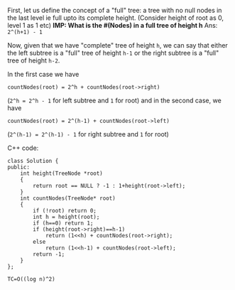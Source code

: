 First, let us define the concept of a "full" tree: a tree with no null nodes in the last level ie full upto its complete height.
(Consider height of root as 0, level 1 as 1 etc)
**IMP: What is the #(Nodes) in a full tree of height h**
Ans: `2^(h+1) - 1`

Now, given that we have "complete" tree of height `h`, we can say that either the left subtree is a "full" tree of height `h-1` or the right subtree is a "full" tree of height `h-2`. 

In the first case we have
```
countNodes(root) = 2^h + countNodes(root->right)
```
(`2^h = 2^h - 1` for left subtree and `1` for root)
and in the second case, we have

```
countNodes(root) = 2^(h-1) + countNodes(root->left)
```
(`2^(h-1) = 2^(h-1) - 1` for right subtree and `1` for root)

C++ code:
```
class Solution {
public:
    int height(TreeNode *root)
    {
        return root == NULL ? -1 : 1+height(root->left);
    }
    int countNodes(TreeNode* root) 
    {
        if (!root) return 0;
        int h = height(root);
        if (h==0) return 1;
        if (height(root->right)==h-1)
            return (1<<h) + countNodes(root->right);
        else
            return (1<<h-1) + countNodes(root->left);
        return -1;
    }
};
```
```
TC=O((log n)^2)
```
